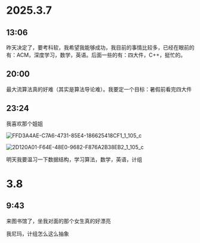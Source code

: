 # 2025.3.7

## 13:06
	
<p>昨天决定了，要考科软，我希望我能够成功，我目前的事情比较多，已经在眼前的有：ACM，深度学习，数学，英语。后面一些的有：四大件，C++，挺忙的。</p>
	
## 20:00
	
<p>最大流算法真的好难（其实是算法导论难）。我要定一个目标：暑假前看完四大件</p>

## 23:24

<p>我喜欢那个姐姐</p>

![FFD3A4AE-C7A6-4731-85E4-186625418CF1_1_105_c](https://github.com/user-attachments/assets/a47c252f-0ab6-4dcf-8185-84e970bed5a6)

![2D120A01-F64E-48E0-9682-F876A2B38EB2_1_105_c](https://github.com/user-attachments/assets/14aae638-6fbc-4b50-9c6b-7a28ce2d55a6)

<p>明天我要温习一下数据结构，学习算法，数学，英语，计组</p>

# 3.8

## 9:43

<p>来图书馆了，坐我对面的那个女生真的好漂亮</p>

<p>我尼玛，计组怎么这么抽象</p>
























































































































































































